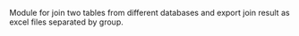 Module for join two tables from different databases and export join result as excel files separated by group.